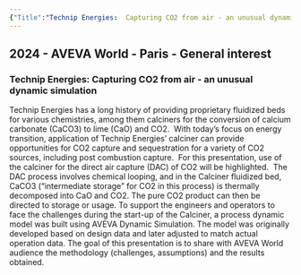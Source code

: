 ```yaml
---
{"Title":"Technip Energies:  Capturing CO2 from air - an unusual dynamic simulation","year":2024,"Industry":"Oil Gas and Energy","URL":"https://www.aveva.com/en/perspectives/presentations/2024/technip-energies---capturing-co2-from-air---an-unusual-dynamic-simulation/","PDF":"https://cdn.mediavalet.com/eunl/content/jjPzaXVvbE2qaeucdx649Q/f0-r4YIfzkip4a5k2oOPFQ/Original/Technip%20Energies%3A%20%20Capturing%20CO2%20from%20air%20-%20an%20unusual%20dynamic%20simulation.pdf","Company":"Technip Energies","Keywords":null,"dg-publish":true,"permalink":"/aveva/customer-stories/2024/2024-technip-energies-capturing-co-2-from-air-an-unusual-dynamic-simulation/","dgPassFrontmatter":true}
---
```


## 2024 - AVEVA World - Paris - General interest

### Technip Energies: Capturing CO2 from air - an unusual dynamic simulation

Technip Energies has a long history of providing proprietary fluidized beds for various chemistries, among them calciners for the conversion of calcium carbonate (CaCO3) to lime (CaO) and CO2.  With today’s focus on energy transition, application of Technip Energies’ calciner can provide opportunities for CO2 capture and sequestration for a variety of CO2 sources, including post combustion capture.  For this presentation, use of the calciner for the direct air capture (DAC) of CO2 will be highlighted.  The DAC process involves chemical looping, and in the Calciner fluidized bed, CaCO3 (“intermediate storage” for CO2 in this process) is thermally decomposed into CaO and CO2. The pure CO2 product can then be directed to storage or usage. To support the engineers and operators to face the challenges during the start-up of the Calciner, a process dynamic model was built using AVEVA Dynamic Simulation. The model was originally developed based on design data and later adjusted to match actual operation data. The goal of this presentation is to share with AVEVA World audience the methodology (challenges, assumptions) and the results obtained.
